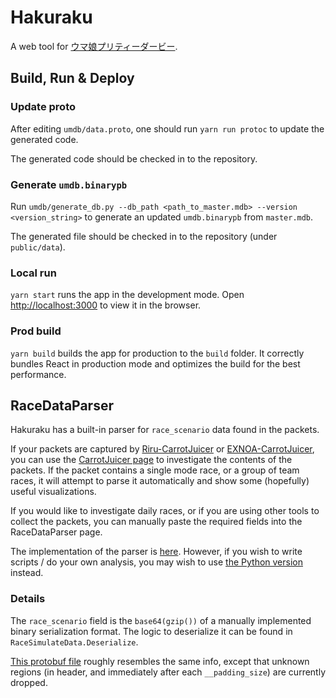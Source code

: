 # Hakuraku

A web tool for [ウマ娘プリティーダービー](https://umamusume.jp/).

## Build, Run & Deploy

### Update proto

After editing `umdb/data.proto`, one should run `yarn run protoc` to update the generated code.

The generated code should be checked in to the repository.

### Generate `umdb.binarypb`

Run `umdb/generate_db.py --db_path <path_to_master.mdb> --version <version_string>` to generate an
updated `umdb.binarypb` from `master.mdb`.

The generated file should be checked in to the repository (under `public/data`).

### Local run

`yarn start` runs the app in the development mode. Open [http://localhost:3000](http://localhost:3000) to view it in the
browser.

### Prod build

`yarn build` builds the app for production to the `build` folder. It correctly bundles React in production mode and
optimizes the build for the best performance.

## RaceDataParser

Hakuraku has a built-in parser for `race_scenario` data found in the packets.

If your packets are captured by [Riru-CarrotJuicer](https://github.com/CNA-Bld/Riru-CarrotJuicer)
or [EXNOA-CarrotJuicer](https://github.com/CNA-Bld/EXNOA-CarrotJuicer), you can use
the [CarrotJuicer page](https://hakuraku.sshz.org/#/carrotjuicer) to investigate the contents of the packets. If the
packet contains a single mode race, or a group of team races, it will attempt to parse it automatically and show some
(hopefully) useful visualizations.

If you would like to investigate daily races, or if you are using other tools to collect the packets, you can manually
paste the required fields into the RaceDataParser page.

The implementation of the parser is [here](src/data/RaceDataParser.ts). However, if you wish to write scripts / do your
own analysis, you may wish to use [the Python version](umdb/race_data_parser.py) instead.

### Details

The `race_scenario` field is the `base64(gzip())` of a manually implemented binary serialization format. The logic to
deserialize it can be found in `RaceSimulateData.Deserialize`.

[This protobuf file](umdb/race_data.proto) roughly resembles the same info, except that unknown regions (in header, and
immediately after each `__padding_size`) are currently dropped.
